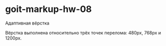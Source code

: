 # goit-markup-hw-08
Адаптивная вёрстка

Вёрстка выполнена относительно трёх точек перелома: 480px, 768px и 1200px.